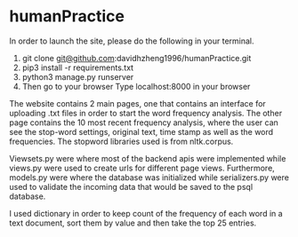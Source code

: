 # humanPractice
In order to launch the site, please do the following in your terminal.
1. git clone git@github.com:davidhzheng1996/humanPractice.git
2. pip3 install -r requirements.txt
3. python3 manage.py runserver
4. Then go to your browser Type localhost:8000 in your browser

The website contains 2 main pages, one that contains an interface for uploading .txt files in order to start the word frequency analysis. The other page contains the 10 most recent frequency analysis, where the user can see the stop-word settings, original text, time stamp as well as the word frequencies. The stopword libraries used is from nltk.corpus.

Viewsets.py were where most of the backend apis were implemented while views.py were used to create urls for different page views. Furthermore, models.py were where the database was initialized while serializers.py were used to validate the incoming data that would be saved to the psql database.

I used dictionary in order to keep count of the frequency of each word in a text document, sort them by value and then take the top 25 entries.